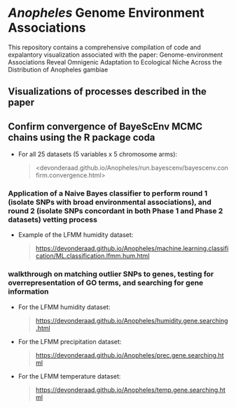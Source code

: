 *Anopheles* Genome Environment Associations 
==================================================================================

This repository contains a comprehensive compilation of code and expalantory visualization associated with the paper: Genome-environment Associations Reveal Omnigenic Adaptation to Ecological Niche Across the Distribution of Anopheles gambiae

Visualizations of processes described in the paper
------------

## Confirm convergence of BayeScEnv MCMC chains using the R package coda
*   For all 25 datasets (5 variables x 5 chromosome arms):
    > <devonderaad.github.io/Anopheles/run.bayescenv/bayescenv.confirm.convergence.html>

### Application of a Naive Bayes classifier to perform round 1 (isolate SNPs with broad environmental associations), and round 2 (isolate SNPs concordant in both Phase 1 and Phase 2 datasets) vetting process

*   Example of the LFMM humidity dataset:
    > <https://devonderaad.github.io/Anopheles/machine.learning.classification/ML.classification.lfmm.hum.html>

### walkthrough on matching outlier SNPs to genes, testing for overrepresentation of GO terms, and searching for gene information

*   For the LFMM humidity dataset:
    > <https://devonderaad.github.io/Anopheles/humidity.gene.searching.html>

*   For the LFMM precipitation dataset:
    > <https://devonderaad.github.io/Anopheles/prec.gene.searching.html>

*   For the LFMM temperature dataset:
    > <https://devonderaad.github.io/Anopheles/temp.gene.searching.html>


